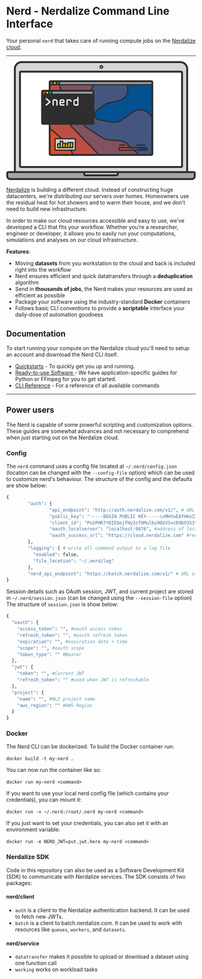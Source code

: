 # Nerd - Nerdalize Command Line Interface
Your personal `nerd` that takes care of running compute jobs on the [Nerdalize cloud](https://www.nerdalize.com/).

---

<img src="./nerd.svg">

[Nerdalize](https://www.nerdalize.com/) is building a different cloud. Instead of constructing huge datacenters, we're distributing our servers over homes. Homeowners use the residual heat for hot showers and to warm their house, and we don't need to build new infrastructure.

In order to make our cloud resources accessible and easy to use, we've developed a CLI that fits your workflow. Whether you’re a researcher, engineer or developer, it allows you to easily run your computations, simulations and analyses on our cloud infrastructure.

__Features__:
  - Moving __datasets__ from you workstation to the cloud and back is included right into the workflow
  - Nerd ensures efficient and quick datatransfers through a __deduplication__ algorithm
  - Send in __thousands of jobs__, the Nerd makes your resources are used as efficient as possible
  - Package your software using the industry-standard __Docker__ containers
  - Follows basic CLI conventions to provide a __scriptable__ interface your daily-dose of automation goodness

## Documentation
To start running your compute on the Nerdalize cloud you'll need to setup an account and download the Nerd CLI itself.

  - [Quickstarts](https://www.nerdalize.com/docs/) - To quickly get you up and running.
  - [Ready-to-use Software ](https://www.nerdalize.com/applications/) - We have application-specific guides for Python or FFmpeg for you to get started.
  - [CLI Reference](https://www.nerdalize.com/docs/reference/cli/) - For a reference of all available commands

---

## Power users
The Nerd is capable of some powerful scripting and customization options. These guides are somewhat advances and not necessary to comprehend when just starting out on the Nerdalize cloud.

### Config

The `nerd` command uses a config file located at `~/.nerd/config.json` (location can be changed with the `--config-file` option) which can be used to customize nerd's behaviour.
The structure of the config and the defaults are show below:
```bash
{
        "auth": {
                "api_endpoint": "http://auth.nerdalize.com/v1/", # URL of authentication server
                "public_key": "-----BEGIN PUBLIC KEY-----\nMHYwEAYHKoZIzj0CAQYFK4EEACIDYgAEBthEmchVCtA3ZPXqiCXdj+7/ZFuhxRgx\ngrTxIHK+b0vEqKqA3O++ggD1GgjqtTfNLGUjLCE3KxyIN78TsK+HU4VVexTjlWXy\nWPtidD68xGD0JVPU1cSfu8iP0XzwgttG\n-----END PUBLIC KEY-----\n", # Public key used to verify JWT signature
                "client_id": "Po2PHR7YOIEQojfHy3zfOMulby9QGVSvcD9bO3S3", #OAuth client ID
                "oauth_localserver": "localhost:9876", #address of local oauth server
                "oauth_success_url": "https://cloud.nerdalize.com" #redirect URL after successful login
        },
        "logging": { # write all command output to a log file
          "enabled": false,
          "file_location": "~/.nerd/log"
        },
        "nerd_api_endpoint": "https://batch.nerdalize.com/v1/" # URL of nerdalize API (NCE)
}
```

Session details such as OAuth session, JWT, and current project are stored in `~/.nerd/session.json` (can be changed using the `--session-file` option)
The structure of `session.json` is show below:
```bash
{
  "oauth": {
  	"access_token": "", #oauth access token
  	"refresh_token": "", #oauth refresh token
  	"expiration": "", #expiration date + time
  	"scope": "", #oauth scope
  	"token_type": "" #Bearer
  },
  "jwt": {
    "token": "", #Current JWT
    "refresh_token": "" #used when JWT is refreshable
  },
  "project": {
    "name": "", #NLZ project name
    "aws_region": "" #AWS Region
  }
}
```

### Docker

The Nerd CLI can be dockerized. To build the Docker container run:

```docker build -t my-nerd .```

You can now run the container like so:

```docker run my-nerd <command>```

If you want to use your local nerd config file (which contains your credentials), you can mount it:

```docker run -v ~/.nerd:/root/.nerd my-nerd <command>```

If you just want to set your credentials, you can also set it with an environment variable:

```docker run -e NERD_JWT=put.jwt.here my-nerd <command>```

### Nerdalize SDK

Code in this repository can also be used as a Software Development Kit (SDK) to communicate with Nerdalize services. The SDK consists of two packages:

#### nerd/client

* `auth` is a client to the Nerdalize authentication backend. It can be used to fetch new JWTs.
* `batch` is a client to batch.nerdalize.com. It can be used to work with resources like `queues`, `workers`, and `datasets`.

#### nerd/service

* `datatransfer` makes it possible to upload or download a dataset using one function call
* `working` works on workload tasks
